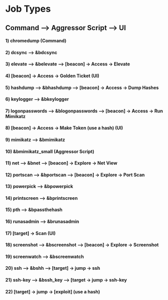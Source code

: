 # Job Types

## Command --> Aggressor Script --> UI

#### 1) chromedump (Command)

#### 2) dcsync --> &bdcsync

#### 3) elevate --> &belevate --> [beacon] -> Access -> Elevate

#### 4) [beacon] -> Access -> Golden Ticket (UI)

#### 5) hashdump --> &bhashdump --> [beacon] -> Access -> Dump Hashes

#### 6) keylogger --> &bkeylogger

#### 7) logonpasswords --> &blogonpasswords --> [beacon] -> Access -> Run Mimikatz

#### 8) [beacon] -> Access -> Make Token (use a hash) (UI)

#### 9) mimikatz --> &bmimikatz

#### 10) &bmimikatz_small (Aggressor Script)

#### 11) net --> &bnet --> [beacon] -> Explore -> Net View

#### 12) portscan --> &bportscan --> [beacon] -> Explore -> Port Scan

#### 13) powerpick --> &bpowerpick

#### 14) printscreen --> &bprintscreen

#### 15) pth --> &bpassthehash

#### 16) runasadmin --> &brunasadmin

#### 17) [target] -> Scan (UI)

#### 18) screenshot --> &bscreenshot --> [beacon] -> Explore -> Screenshot

#### 19) screenwatch --> &bscreenwatch

#### 20) ssh --> &bshh --> [target] -> jump -> ssh

#### 21) ssh-key --> &bssh_key --> [target -> jump -> ssh-key

#### 22) [target] -> jump -> [exploit] (use a hash)
